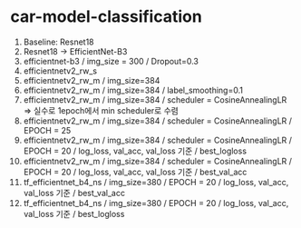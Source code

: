 # car-model-classification

1. Baseline: Resnet18
2. Resnet18 -> EfficientNet-B3
3. efficientnet-b3 / img_size = 300 / Dropout=0.3
4. efficientnetv2_rw_s
5. efficientnetv2_rw_m / img_size=384
6. efficientnetv2_rw_m / img_size=384 / label_smoothing=0.1
7. efficientnetv2_rw_m / img_size=384 / scheduler = CosineAnnealingLR => 실수로 1epoch에서 min scheduler로 수렴
8. efficientnetv2_rw_m / img_size=384 / scheduler = CosineAnnealingLR / EPOCH = 25
9. efficientnetv2_rw_m / img_size=384 / scheduler = CosineAnnealingLR / EPOCH = 20 / log_loss, val_acc, val_loss 기준 / best_logloss
10. efficientnetv2_rw_m / img_size=384 / scheduler = CosineAnnealingLR / EPOCH = 20 / log_loss, val_acc, val_loss 기준 / best_val_acc
11. tf_efficientnet_b4_ns / img_size=380 / EPOCH = 20 / log_loss, val_acc, val_loss 기준 / best_val_acc
12. tf_efficientnet_b4_ns / img_size=380 / EPOCH = 20 / log_loss, val_acc, val_loss 기준 / best_logloss
